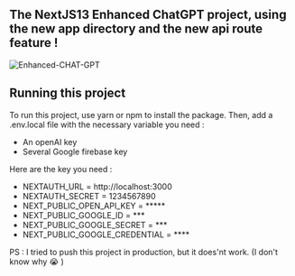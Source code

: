 ## The NextJS13 Enhanced ChatGPT project, using the new app directory and the new api route feature !


![Enhanced-CHAT-GPT](https://user-images.githubusercontent.com/103841897/225119662-ef5efe80-e9ee-4345-909c-b1fc2e7bbdc1.png)

## Running this project

To run this project, use yarn or npm to install the package. Then, add a .env.local file with the necessary variable you need :

  - An openAI key
  - Several Google firebase key
  
Here are the key you need :

  - NEXTAUTH_URL = http://localhost:3000
  - NEXTAUTH_SECRET = 1234567890
  - NEXT_PUBLIC_OPEN_API_KEY = *****
  - NEXT_PUBLIC_GOOGLE_ID = ***
  - NEXT_PUBLIC_GOOGLE_SECRET = ***
  - NEXT_PUBLIC_GOOGLE_CREDENTIAL = ****

PS : I tried to push this project in production, but it does'nt work. (I don't know why :sob: )

